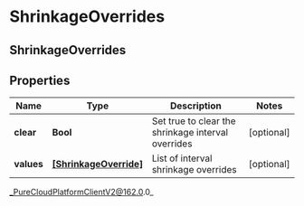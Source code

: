 # ShrinkageOverrides

## ShrinkageOverrides

## Properties

|Name | Type | Description | Notes|
|------------ | ------------- | ------------- | -------------|
| **clear** | **Bool** | Set true to clear the shrinkage interval overrides | [optional] |
| **values** | [**[ShrinkageOverride]**](ShrinkageOverride) | List of interval shrinkage overrides | [optional] |



_PureCloudPlatformClientV2@162.0.0_
